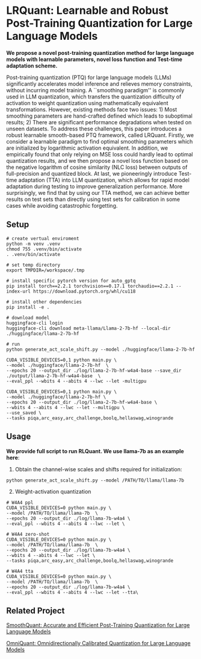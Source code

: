 # LRQuant: Learnable and Robust Post-Training Quantization for Large Language Models
**We propose a novel post-training quantization method for large language models with learnable parameters, novel loss function and Test-time adaptation scheme.**

Post-training quantization (PTQ) for large language models (LLMs) significantly accelerates model inference and relieves memory constraints, without incurring model training. A ``smoothing paradigm'' is commonly used in LLM quantization, which transfers the quantization difficulty of activation to weight quantization using mathematically equivalent transformations. However, existing methods face two issues: 1) Most smoothing parameters are hand-crafted defined which leads to suboptimal results; 2) There are significant performance degradations when tested on unseen datasets. To address these challenges, this paper introduces a robust learnable smooth-based PTQ framework, called LRQuant. Firstly, we consider a learnable paradigm to find optimal smoothing parameters which are initialized by logarithmic activation equivalent. In addition, we empirically found that only relying on MSE loss could hardly lead to optimal quantization results, and we then propose a novel loss function based on the negative logarithm of cosine similarity (NLC loss) between outputs of full-precision and quantized block. At last, we pioneeringly introduce Test-time adaptation (TTA) into LLM quantization, which allows for rapid model adaptation during testing to improve generalization performance. More surprisingly, we find that by using our TTA method, we can achieve better results on test sets than directly using test sets for calibration in some cases while avoiding catastrophic forgetting. 

## Setup
```
# create vertual enviroment
python -m venv .venv
chmod 755 .venv/bin/activate
. .venv/bin/activate

# set temp directory
export TMPDIR=/workspace/.tmp

# install specific pytorch version for auto_gptq
pip install torch==2.2.1 torchvision==0.17.1 torchaudio==2.2.1 --index-url https://download.pytorch.org/whl/cu118

# install other dependencies
pip install -e .

# download model
huggingface-cli login
huggingface-cli download meta-llama/Llama-2-7b-hf --local-dir ./huggingface/llama-2-7b-hf

# run
python generate_act_scale_shift.py --model ./huggingface/llama-2-7b-hf

CUDA_VISIBLE_DEVICES=0,1 python main.py \
--model ./huggingface/llama-2-7b-hf  \
--epochs 20 --output_dir ./log/llama-2-7b-hf-w4a4-base --save_dir ./output/llama-2-7b-hf-w4a4-base  \
--eval_ppl --wbits 4 --abits 4 --lwc --let -multigpu

CUDA_VISIBLE_DEVICES=0,1 python main.py \
--model ./huggingface/llama-2-7b-hf \
--epochs 20 --output_dir ./log/llama-2-7b-hf-w4a4-base \
--wbits 4 --abits 4 --lwc --let --multigpu \
--use_saved \
--tasks piqa,arc_easy,arc_challenge,boolq,hellaswag,winogrande
```

## Usage
**We provide full script to run RLQuant. We use llama-7b as an example here**:
1. Obtain the channel-wise scales and shifts required for initialization:

```
python generate_act_scale_shift.py --model /PATH/TO/llama/llama-7b
```

2. Weight-activation quantization
```
# W4A4 ppl
CUDA_VISIBLE_DEVICES=0 python main.py \
--model /PATH/TO/llama/llama-7b  \
--epochs 20 --output_dir ./log/llama-7b-w4a4 \
--eval_ppl --wbits 4 --abits 4 --lwc --let \

# W4A4 zero-shot
CUDA_VISIBLE_DEVICES=0 python main.py \
--model /PATH/TO/llama/llama-7b  \
--epochs 20 --output_dir ./log/llama-7b-w4a4 \
--wbits 4 --abits 4 --lwc --let \
--tasks piqa,arc_easy,arc_challenge,boolq,hellaswag,winogrande

# W4A4 tta
CUDA_VISIBLE_DEVICES=0 python main.py \
--model /PATH/TO/llama/llama-7b  \
--epochs 20 --output_dir ./log/llama-7b-w4a4 \
--eval_ppl --wbits 4 --abits 4 --lwc --let --tta\
```

## Related Project
[SmoothQuant: Accurate and Efficient Post-Training Quantization for Large Language Models](https://github.com/mit-han-lab/smoothquant)

[OmniQuant: Omnidirectionally Calibrated Quantization for Large Language Models](https://github.com/OpenGVLab/OmniQuant.git)

